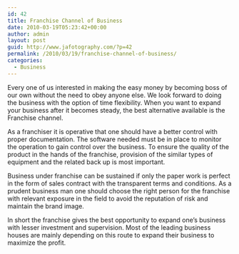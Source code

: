 ```yaml
---
id: 42
title: Franchise Channel of Business
date: 2010-03-19T05:23:42+00:00
author: admin
layout: post
guid: http://www.jafotography.com/?p=42
permalink: /2010/03/19/franchise-channel-of-business/
categories:
  - Business
---
```

Every one of us interested in making the easy money by becoming boss of our own without the need to obey anyone else. We look forward to doing the business with the option of time flexibility. When you want to expand your business after it becomes steady, the best alternative available is the Franchise channel.

As a franchiser it is operative that one should have a better control with proper documentation. The software needed must be in place to monitor the operation to gain control over the business. To ensure the quality of the product in the hands of the franchise, provision of the similar types of equipment and the related back up is most important.

Business under franchise can be sustained if only the paper work is perfect in the form of sales contract with the transparent terms and conditions. As a prudent business man one should choose the right person for the franchise with relevant exposure in the field to avoid the reputation of risk and maintain the brand image.

In short the franchise gives the best opportunity to expand one&#8217;s business with lesser investment and supervision. Most of the leading business houses are mainly depending on this route to expand their business to maximize the profit.